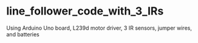 # line_follower_code_with_3_IRs
Using Arduino Uno board, L239d motor driver, 3 IR sensors, jumper wires, and batteries
